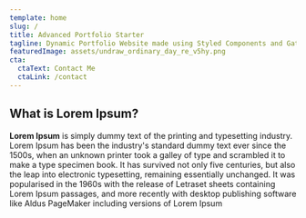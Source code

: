 ```yaml
---
template: home
slug: /
title: Advanced Portfolio Starter
tagline: Dynamic Portfolio Website made using Styled Components and Gatsby
featuredImage: assets/undraw_ordinary_day_re_v5hy.png
cta:
  ctaText: Contact Me
  ctaLink: /contact
---
```


<!--StartFragment-->

## What is Lorem Ipsum?

**Lorem Ipsum** is simply dummy text of the printing and typesetting industry. Lorem Ipsum has been the industry's standard dummy text ever since the 1500s, when an unknown printer took a galley of type and scrambled it to make a type specimen book. It has survived not only five centuries, but also the leap into electronic typesetting, remaining essentially unchanged. It was popularised in the 1960s with the release of Letraset sheets containing Lorem Ipsum passages, and more recently with desktop publishing software like Aldus PageMaker including versions of Lorem Ipsum

<!--EndFragment-->
